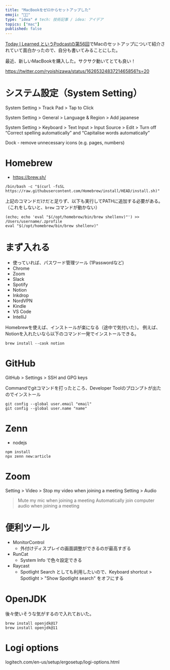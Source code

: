 ```yaml
---
title: "MacBookをゼロからセットアップした"
emoji: "👨‍💻"
type: "idea" # tech: 技術記事 / idea: アイデア
topics: ["mac"]
published: false
---
```


[Today I Learned というPodcastの第56回](https://anchor.fm/todayilearnedfm/episodes/56--mac-e1kv1hc/a-a58emu)でMacのセットアップについて紹介されていて面白かったので、自分も書いてみることにした。

最近、新しいMacBookを購入した。サクサク動いてとても良い！

https://twitter.com/ryoishizawa/status/1626532483721465856?s=20

# システム設定（System Setting）

System Setting > Track Pad > Tap to Click

System Setting > General > Language & Region > Add japanese

System Setting > Keyboard > Text Input > Input Source > Edit > Turn off “Correct spelling automatically” and “Capitalise words automatically”

Dock - remove unnecessary icons (e.g. pages, numbers)

# Homebrew
* https://brew.sh/

```
/bin/bash -c "$(curl -fsSL https://raw.githubusercontent.com/Homebrew/install/HEAD/install.sh)"
```

上記のコマンドだけだと足りず、以下も実行してPATHに追加する必要がある。（これをしないと、`brew` コマンドが動かない）

```
(echo; echo 'eval "$(/opt/homebrew/bin/brew shellenv)"') >> /Users/username/.zprofile
eval "$(/opt/homebrew/bin/brew shellenv)"
```

# まず入れる

* 使っていれば、パスワード管理ツール (1Passwordなど)
* Chrome
* Zoom
* Slack
* Spotify
* Notion
* Inkdrop
* NordVPN
* Kindle
* VS Code
* IntelliJ

Homebrewを使えば、インストールが楽になる（途中で気付いた）。
例えば、Notionを入れたいなら以下のコマンド一発でインストールできる。

```
brew install --cask notion
```

# GitHub

GitHub > Settings > SSH and GPG keys

Commandでgitコマンドを打ったところ、Developer Toolのプロンプトが出たのでインストール

```
git config --global user.email "email"
git config --global user.name "name"
```

# Zenn

* nodejs

```
npm install
npx zenn new:article
```

# Zoom

Setting > Video > Stop my video when joining a meeting
Setting > Audio 
> Mute my mic when joining a meeting
> Automatically join computer audio when joining a meeting

# 便利ツール

* MonitorControl
  * 外付けディスプレイの画面調整ができるのが最高すぎる
* RunCat
  * System Info で色々設定できる
* Raycast
  * Spotlight Search としても利用したいので、Keyboard shortcut > Spotlight > "Show Spotlight search" をオフにする


# OpenJDK

後々使いそうな気がするので入れておいた。

```
brew install openjdk@17
brew install openjdk@11
```

# Logi options

logitech.com/en-us/setup/ergosetup/logi-options.html

